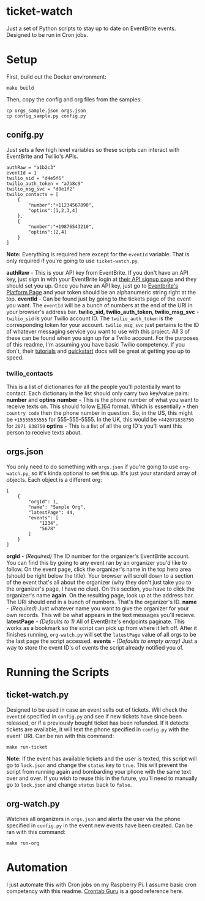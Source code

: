 # ticket-watch
Just a set of Python scripts to stay up to date on EventBrite events. Designed to be run in Cron jobs.
# Setup
First, build out the Docker environment:
```
make build
```
Then, copy the config and org files from the samples:
```
cp orgs_sample.json orgs.json
cp config_sample.py config.py
```
## conifg.py
Just sets a few high level variables so these scripts can interact with EventBrite and Twilio\'s APIs.
```
authRaw = "a1b2c3"
eventId = 1
twilio_sid = "d4e5f6"
twilio_auth_token = "a7b8c9"
twilio_msg_svc = "d0e1f2"
twilio_contacts = [
    {
        "number":"+11234567890",
        "optins":[1,2,3,4]
    },
    {
        "number":"+19876543210",
        "optins":[2,4]
    }
]
```
**Note:** Everything is required here except for the `eventId` variable. That is only required if you\'re going to use `ticket-watch.py`.

**authRaw** - This is your API key from EventBrite. If you don\'t have an API key, just sign in with your EventBrite login at [their API signup page](https://www.eventbrite.com/signin/?referrer=%2Fplatform%2Fapi-keys%2F "their API signup page") and they should set you up. Once you have an API key, just go to [Eventbrite\'s Platform Page](https://www.eventbrite.com/platform/api-keys "Eventbrite\'s Platform Page") and your token should be an alphanumeric string right at the top.
**eventId** - Can be found just by going to the tickets page of the event you want. The `eventId` will be a bunch of numbers at the end of the URI in your browser\'s address bar.
**twilio_sid, twilio_auth_token, twilio_msg_svc** - `twilio_sid` is your Twilio account ID. The `twilio_auth_token` is the corresponding token for your account. `twilio_msg_svc` just pertains to the ID of whatever messaging service you want to use with this project. All 3 of these can be found when you sign up for a Twilio account. For the purposes of this readme, I\'m assuming you have basic Twilio competency. If you don\'t, their [tutorials](https://www.twilio.com/docs/tutorials "tutorials") and [quickstart](https://www.twilio.com/docs/quickstart?filter-product=SMS "quickstart") docs will be great at getting you up to speed.
### twilio_contacts
This is a list of dictionaries for all the people you\'ll potentially want to contact. Each dictionary in the list should only carry two key/value pairs: **number** and **optins**
**number** - This is the phone number of what you want to receive texts on. This should follow [E.164](https://www.twilio.com/docs/glossary/what-e164 "E.164") format. Which is essentially `+` then `country code` then the phone number in question. So, in the US, this might be `+15555555555` for 555-555-5555. In the UK, this would be `+442071838750` for `2071 838750`
**optins** - This is a list of all the org ID\'s you'll want this person to receive texts about.
## orgs.json
You only need to do something with `orgs.json` if you\'re going to use `org-watch.py`, so it\'s kinda optional to set this up. It\'s just your standard array of objects. Each object is a different org:
```
[
    {
        "orgId": 1, 
        "name": "Sample Org",
        "latestPage": 44, 
        "events": [
            "1234",
            "5678"
        ]
    }
]
```
**orgId** - *(Required)* The ID number for the organizer\'s EventBrite account. You can find this by going to any event ran by an organizer you\'d like to follow. On the event page, click the organizer\'s name in the top hero area (should be right below the title). Your browser will scroll down to a section of the event that\'s all about the organizer (why they don\'t just take you to the organizer\'s page, I have no clue). On this section, you have to click the organizer\'s name **again**. On the resulting page, look up at the address bar. The URI should end in a bunch of numbers. That\'s the organizer\'s ID.
**name** - *(Required)* Just whatever name you want to give the organizer for your own records. This will be what appears in the text messages you\'ll recieve.
**latestPage** - *(Defaults to 1)* All of EventBrite\'s endpoints paginate. This works as a bookmark so the script can pick up from where it left off. After it finishes running, `org-watch.py` will set the `latestPage` value of all orgs to be the last page the script accessed.
**events** - *(Defaults to empty array)* Just a way to store the event ID\'s of events the script already notified you of.
# Running the Scripts
## ticket-watch.py
Designed to be used in case an event sells out of tickets. Will check the `eventId` specified in `config.py` and see if new tickets have since been released, or if a previously bought ticket has been refunded. If it detects tickets are available, it will text the phone specified in `config.py` with the event\' URI. Can be ran with this command:
```
make run-ticket
```
**Note:** If the event has available tickets and the user is texted, this script will go to `lock.json` and change the `status` key to `true`. This will prevent the script from running again and bombarding your phone with the same text over and over. If you wish to reuse this in the future, you\'ll need to manually go to `lock.json` and change `status` back to `false`.
## org-watch.py
Watches all organizers in `orgs.json` and alerts the user via the phone specified in `config.py` in the event new events have been created. Can be ran with this command:
```
make run-org
```
# Automation
I just automate this with Cron jobs on my Raspberry Pi. I assume basic cron competency with this readme. [Crontab Guru](https://crontab.guru/ "Crontab Guru") is a good reference here.
